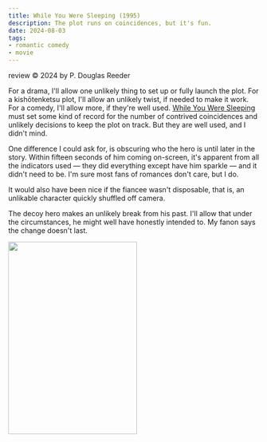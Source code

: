 ```yaml
---
title: While You Were Sleeping (1995)
description: The plot runs on coincidences, but it's fun.
date: 2024-08-03
tags:
- romantic comedy
- movie
---
```

review © 2024 by P. Douglas Reeder

For a drama, I'll allow one unlikely thing to set up or fully launch the plot. For a kishōtenketsu plot, I'll allow an unlikely twist, if needed to make it work. For a comedy, I'll allow more, if they're well used. <u>While You Were Sleeping</u> must set some kind of record for the number of contrived coincidences and unlikely decisions to keep the plot on track. But they are well used, and I didn't mind.

One difference I could ask for, is obscuring who the hero is until later in the story. Within fifteen seconds of him coming on-screen, it's apparent from all the indicators used — they did everything except have him sparkle — and it didn't need to be. I'm sure most fans of romances don't care, but I do.

It would also have been nice if the fiancee wasn't disposable, that is, an unlikable character quickly shuffled off camera.

The decoy hero makes an unlikely break from his past. I'll allow that under the circumstances, he might well have honestly intended to. My fanon says the change doesn't last.

<div class="center-horizontal">
<img src="https://upload.wikimedia.org/wikipedia/en/e/e6/Whilesleepingposter.jpg" width="258" height="386">
</div>
